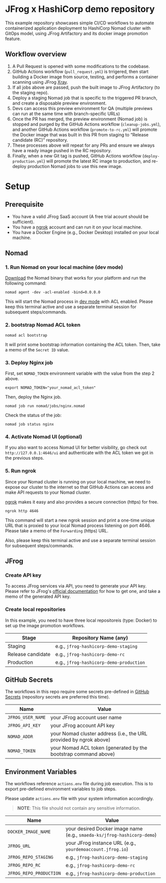 # JFrog x HashiCorp demo repository

This example repository showcases simple CI/CD workflows to automate containerized application deployment to HashiCorp Nomad cluster with GitOps model, using JFrog Artifactory and its docker image promotion feature.

## Workflow overview

1. A Pull Request is opened with some modifications to the codebase.
2. GitHub Actions workflow (`pull_request.yml`) is trrigered, then start building a Docker image from source, testing, and performs a container scanning using JFrog [Xray](https://jfrog.com/xray/).
3. If all jobs above are passed, push the built image to JFrog Artifactory (to the staging repo).
4. Deploy a staging Nomad job that is specific to the triggered PR branch, and create a disposable preview environment.
5. Devs can access this preview environment for QA (multiple previews can run at the same time with branch-specific URLs)
6. Once the PR has merged, the preview environment (Nomad job) is stopped and purged by the GitHub Actions workflow (`cleanup-jobs.yml`), and another GitHub Actions workflow (`promote-to-rc.yml`) will promote the Docker image that was built in this PR from staging to “Release candidate (RC)” repository.
7. These processes above will repeat for any PRs and ensure we always have a ready image pushed in the RC repository.
8. Finally, when a new Git tag is pushed, GitHub Actions workflow (`deploy-production.yml`) will promote the latest RC image to production, and re-deploy production Nomad jobs to use this new image.

# Setup

## Prerequisite

- You have a valid JFrog SaaS account (A free trial acount should be sufficient).
- You have a [ngrok](https://ngrok.com/) account and can run it on your local machine.
- You have a Docker Engine (e.g., Docker Desktop) installed on your local machine.

## Nomad

### 1. Run Nomad on your local machine (dev mode)

[Download](https://www.nomadproject.io/downloads) the Nomad binary that works for your platform and run the following command:

```
nomad agent -dev -acl-enabled -bind=0.0.0.0
```

This will start the Nomad process in [dev mode](https://learn.hashicorp.com/tutorials/nomad/get-started-run) with ACL enabled. Please keep this terminal active and use a separate terminal session for subsequent steps/commands.

### 2. bootstrap Nomad ACL token

```
nomad acl bootstrap
```

It will print some bootstrap information containing the ACL token. Then, take a memo of the `Secret ID` value.

### 3. Deploy Nginx job

First, set `NOMAD_TOKEN` environment variable with the value from the step 2 above.

```
export NOMAD_TOKEN="your_nomad_acl_token"
```

Then, deploy the Nginx job.

```
nomad job run nomad/jobs/nginx.nomad
```

Check the status of the job:

```
nomad job status nginx
```

### 4. Activate Nomad UI (optional)

If you also want to access Nomad UI for better visibility, go check out `http://127.0.0.1:4646/ui` and authenticate with the ACL token we got in the previous steps.

### 5. Run ngrok

Since your Nomad cluster is running on your local machine, we need to expose our cluster to the internet so that GitHub Actions can access and make API requests to your Nomad cluster.

[ngrok](https://ngrok.com/) makes it easy and also provides a secure connection (https) for free.

```
ngrok http 4646
```

This command will start a new ngrok session and print a one-time unique URL that is proxied to your local Nomad process listening on port 4646. Please take a memo of the `Forwarding` (https) URL.

Also, please keep this terminal active and use a separate terminal session for subsequent steps/commands.

## JFrog

### Create API key

To access JFrog services via API, you need to generate your API key. Please refer to JFrog's [official documentation](https://www.jfrog.com/confluence/display/JFROG/User+Profile#UserProfile-APIKey) for how to get one, and take a memo of the generated API key.

### Create local repositories

In this example, you need to have three local repositoreis (type: Docker) to set up the image promotion workflows.

| Stage | Repository Name (any) |
| ------------- | ------------- |
| Staging | e.g., `jfrog-hashicorp-demo-staging` |
| Release candidate | e.g., `jfrog-hashicorp-demo-rc` |
| Production | e.g., `jfrog-hashicorp-demo-production` |

## GitHub Secrets

The workflows in this repo require some secrets pre-defined in [GitHub Secrets](https://docs.github.com/en/actions/security-guides/encrypted-secrets) (repository secrets are preferred this time).

| Name | Value |
| ------------- | ------------- |
| `JFROG_USER_NAME` | your JFrog account user name |
| `JFROG_API_KEY` | your JFrog account API key |
| `NOMAD_ADDR` | your Nomad cluster address (i.e., the URL provided by ngrok above) |
| `NOMAD_TOKEN` | your Nomad ACL token (generated by the bootstrap command above) |

## Environment Variables

The workflows reference `actions.env` file during job execution. This is to export pre-defined environment variables to job steps.

Please update `actions.env` file with your system information accordingly.

> **NOTE**: This file should not contain any sensitive information.

| Name | Value |
| ------------- | ------------- |
| `DOCKER_IMAGE_NAME` | your desired Docker image name</br>(e.g., `smaeda-ks/jfrog-hashicorp-demo`) |
| `JFROG_URL` | your JFrog instance URL (e.g., `yourdemoaccount.jfrog.io`) |
| `JFROG_REPO_STAGING` | e.g., `jfrog-hashicorp-demo-staging` |
| `JFROG_REPO_RC` | e.g., `jfrog-hashicorp-demo-rc` |
| `JFROG_REPO_PRODUCTION` | e.g., `jfrog-hashicorp-demo-production` |
